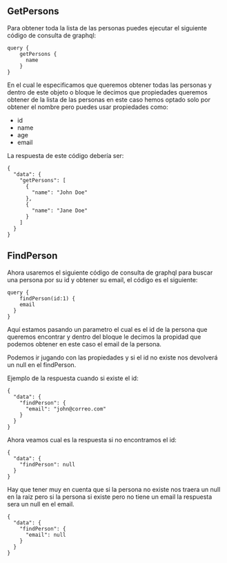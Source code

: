 ## GetPersons

Para obtener toda la lista de las personas puedes ejecutar el siguiente código de consulta de graphql:

```
query {
	getPersons {
	  name
	}
}
```

En el cual le especificamos que queremos obtener todas las personas y dentro de este objeto o bloque le decimos que propiedades queremos obtener de la lista de las personas en este caso hemos optado solo por obtener el nombre pero puedes usar propiedades como:

- id
- name
- age
- email

La respuesta de este código debería ser:

```
{
  "data": {
    "getPersons": [
      {
        "name": "John Doe"
      },
      {
        "name": "Jane Doe"
      }
    ]
  }
}
```

## FindPerson

Ahora usaremos el siguiente código de consulta de graphql para buscar una persona por su id y obtener su email, el código es el siguiente:

```
query {
	findPerson(id:1) {
  	email
  }
}
```

Aquí estamos pasando un parametro el cual es el id de la persona que queremos encontrar y dentro del bloque le decimos la propidad que podemos obtener en este caso el email de la persona.

Podemos ir jugando con las propiedades y si el id no existe nos devolverá un null en el findPerson.

Ejemplo de la respuesta cuando si existe el id:

```
{
  "data": {
    "findPerson": {
      "email": "john@correo.com"
    }
  }
}
```

Ahora veamos cual es la respuesta si no encontramos el id:

```
{
  "data": {
    "findPerson": null
  }
}
```

Hay que tener muy en cuenta que si la persona no existe nos traera un null en la raiz pero si la persona si existe pero no tiene un email la respuesta sera un null en el email.

```
{
  "data": {
    "findPerson": {
      "email": null
    }
  }
}
```
